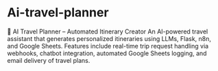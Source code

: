 # Ai-travel-planner
🚀 AI Travel Planner – Automated Itinerary Creator An AI-powered travel assistant that generates personalized itineraries using LLMs, Flask, n8n, and Google Sheets. Features include real-time trip request handling via webhooks, chatbot integration, automated Google Sheets logging, and email delivery of travel plans.
